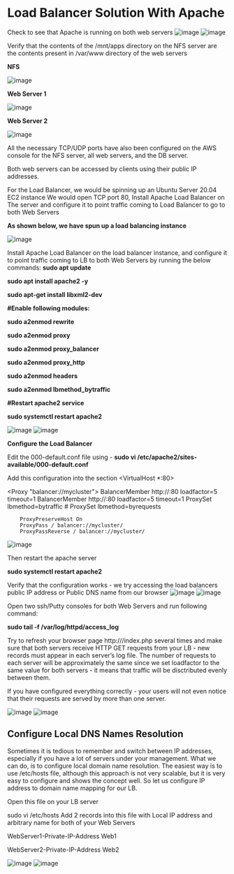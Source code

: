 <h1>Load Balancer Solution With Apache</h1>

Check to see that Apache is running on both web servers
![image](https://user-images.githubusercontent.com/22638955/114963983-ca6da180-9e65-11eb-8b11-5007b0d860ae.png)
![image](https://user-images.githubusercontent.com/22638955/114964110-fc7f0380-9e65-11eb-88f6-111aca4b087a.png)


Verify that the contents of the /mnt/apps directory on the NFS server are the contents present in /var/www directory of the web servers

<b>NFS</b>

![image](https://user-images.githubusercontent.com/22638955/114964633-06553680-9e67-11eb-8af9-07346c38089e.png)

<B>Web Server 1</b>

![image](https://user-images.githubusercontent.com/22638955/114964686-1d942400-9e67-11eb-8bed-463d9a98832f.png)

<b>Web Server 2</b>

![image](https://user-images.githubusercontent.com/22638955/114964728-300e5d80-9e67-11eb-8f7b-b00a71088640.png)

All the necessary TCP/UDP ports have also been configured on the AWS console for the NFS server, all web servers, and the DB server.

Both web servers can be accessed by clients using their public IP addresses.


For the Load Balancer, we would be spinning up an Ubuntu Server 20.04 EC2 instance
We would open TCP port 80, Install Apache Load Balancer on The server and configure it to point traffic coming to Load Balancer to go to both Web Servers

<b>As shown below, we have spun up a load balancing instance</b>

![image](https://user-images.githubusercontent.com/22638955/114966997-91383000-9e6b-11eb-9147-c14fd0e2d304.png)

Install Apache Load Balancer on the load balancer instance, and configure it to point traffic coming to LB to both Web Servers by running the below commands:
<b>
sudo apt update
  
sudo apt install apache2 -y

sudo apt-get install libxml2-dev

#Enable following modules:

sudo a2enmod rewrite

sudo a2enmod proxy

sudo a2enmod proxy_balancer

sudo a2enmod proxy_http

sudo a2enmod headers

sudo a2enmod lbmethod_bytraffic

#Restart apache2 service

sudo systemctl restart apache2  
</b>

![image](https://user-images.githubusercontent.com/22638955/114967734-e6287600-9e6c-11eb-85ff-0e00ef38cb2f.png)
![image](https://user-images.githubusercontent.com/22638955/114968007-6353eb00-9e6d-11eb-9507-8e5965dca8b2.png)

<b>Configure the Load Balancer</b>

Edit the 000-default.conf file using - <b>sudo vi /etc/apache2/sites-available/000-default.conf</b>

Add this configuration into the section <VirtualHost *:80>  </VirtualHost>

<Proxy "balancer://mycluster">
               BalancerMember http://<WebServer1-Private-IP-Address>:80 loadfactor=5 timeout=1
               BalancerMember http://<WebServer2-Private-IP-Address>:80 loadfactor=5 timeout=1
               ProxySet lbmethod=bytraffic
               # ProxySet lbmethod=byrequests
        </Proxy>

        ProxyPreserveHost On
        ProxyPass / balancer://mycluster/
        ProxyPassReverse / balancer://mycluster/
        
![image](https://user-images.githubusercontent.com/22638955/114968899-2e489800-9e6f-11eb-90c4-a94be71f19a2.png)

Then restart the apache server

<b>sudo systemctl restart apache2</b>

Verify that the configuration works - we try accessing the load balancers public IP address or Public DNS name from our browser
![image](https://user-images.githubusercontent.com/22638955/114969701-db6fe000-9e70-11eb-91cd-6f0816fd8bef.png)
![image](https://user-images.githubusercontent.com/22638955/114969759-f3476400-9e70-11eb-894b-b1c42e139d0e.png)

Open two ssh/Putty consoles for both Web Servers and run following command:

<b>sudo tail -f /var/log/httpd/access_log</b>

Try to refresh your browser page http://<Load-Balancer-Public-IP-Address-or-Public-DNS-Name>/index.php several times and make sure that both servers receive HTTP GET requests from your LB - new records must appear in each server’s log file. The number of requests to each server will be approximately the same since we set loadfactor to the same value for both servers - it means that traffic will be disctributed evenly between them.

If you have configured everything correctly - your users will not even notice that their requests are served by more than one server.

![image](https://user-images.githubusercontent.com/22638955/114971455-3eaf4180-9e74-11eb-8598-ffdab24ef91c.png)
![image](https://user-images.githubusercontent.com/22638955/114971506-5e466a00-9e74-11eb-855d-d4ff4a73658c.png)

<h2>Configure Local DNS Names Resolution</h2>
Sometimes it is tedious to remember and switch between IP addresses, especially if you have a lot of servers under your management. What we can do, is to configure local domain name resolution. The easiest way is to use /etc/hosts file, although this approach is not very scalable, but it is very easy to configure and shows the concept well. So let us configure IP address to domain name mapping for our LB.

Open this file on your LB server

sudo vi /etc/hosts
Add 2 records into this file with Local IP address and arbitrary name for both of your Web Servers

WebServer1-Private-IP-Address Web1

WebServer2-Private-IP-Address Web2

![image](https://user-images.githubusercontent.com/22638955/114972046-969a7800-9e75-11eb-8e4d-529f0fdb5f0f.png)
![image](https://user-images.githubusercontent.com/22638955/114972245-11fc2980-9e76-11eb-8ac6-97afd6fcb8f8.png)
